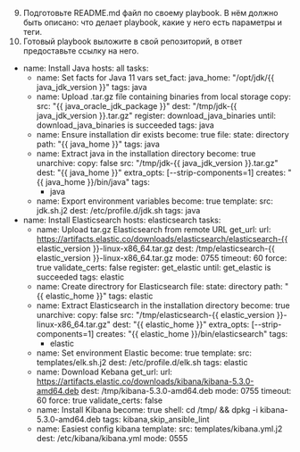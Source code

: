 
9. Подготовьте README.md файл по своему playbook. В нём должно быть описано: что делает playbook, какие у него есть параметры и теги.
10. Готовый playbook выложите в свой репозиторий, в ответ предоставьте ссылку на него.

- name: Install Java
  hosts: all
  tasks:
    - name: Set facts for Java 11 vars
      set_fact:
        java_home: "/opt/jdk/{{ java_jdk_version }}"
      tags: java
    - name: Upload .tar.gz file containing binaries from local storage
      copy:
        src: "{{ java_oracle_jdk_package }}"
        dest: "/tmp/jdk-{{ java_jdk_version }}.tar.gz"
      register: download_java_binaries
      until: download_java_binaries is succeeded
      tags: java
    - name: Ensure installation dir exists
      become: true
      file:
        state: directory
        path: "{{ java_home }}"
      tags: java
    - name: Extract java in the installation directory
      become: true
      unarchive:
        copy: false
        src: "/tmp/jdk-{{ java_jdk_version }}.tar.gz"
        dest: "{{ java_home }}"
        extra_opts: [--strip-components=1]
        creates: "{{ java_home }}/bin/java"
      tags:
        - java
    - name: Export environment variables
      become: true
      template:
        src: jdk.sh.j2
        dest: /etc/profile.d/jdk.sh
      tags: java
- name: Install Elasticsearch
  hosts: elasticsearch
  tasks:
    - name: Upload tar.gz Elasticsearch from remote URL
      get_url:
        url: https://artifacts.elastic.co/downloads/elasticsearch/elasticsearch-{{ elastic_version }}-linux-x86_64.tar.gz
        dest: /tmp/elasticsearch-{{ elastic_version }}-linux-x86_64.tar.gz
        mode: 0755
        timeout: 60
        force: true
        validate_certs: false
      register: get_elastic
      until: get_elastic is succeeded
      tags: elastic
    - name: Create directrory for Elasticsearch
      file:
        state: directory
        path: "{{ elastic_home }}"
      tags: elastic
    - name: Extract Elasticsearch in the installation directory
      become: true
      unarchive:
        copy: false
        src: "/tmp/elasticsearch-{{ elastic_version }}-linux-x86_64.tar.gz"
        dest: "{{ elastic_home }}"
        extra_opts: [--strip-components=1]
        creates: "{{ elastic_home }}/bin/elasticsearch"
      tags:
        - elastic
    - name: Set environment Elastic
      become: true
      template:
        src: templates/elk.sh.j2
        dest: /etc/profile.d/elk.sh
      tags: elastic
    - name: Download Kebana
      get_url:
        url: https://artifacts.elastic.co/downloads/kibana/kibana-5.3.0-amd64.deb
        dest: /tmp/kibana-5.3.0-amd64.deb
        mode: 0755
        timeout: 60
        force: true
        validate_certs: false
    - name: Install Kibana
      become: true
      shell: cd /tmp/ && dpkg -i kibana-5.3.0-amd64.deb
      tags: kibana,skip_ansible_lint
    - name: Easiest config kibana
      template:
         src: templates/kibana.yml.j2
         dest: /etc/kibana/kibana.yml
         mode: 0555
